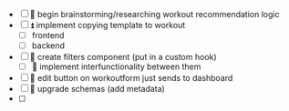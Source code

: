 
- [ ] 🔺 begin brainstorming/researching workout recommendation logic
- [ ] ⏫ implement copying template to workout
	- [ ] frontend
	- [ ] backend
- [ ] 🔽  create filters component (put in a custom hook)
	- [ ] 🔽 implement interfunctionality between them
- [ ] 🔽  edit button on workoutform just sends to dashboard
- [ ] 🔽 upgrade schemas (add metadata)
- [ ] 